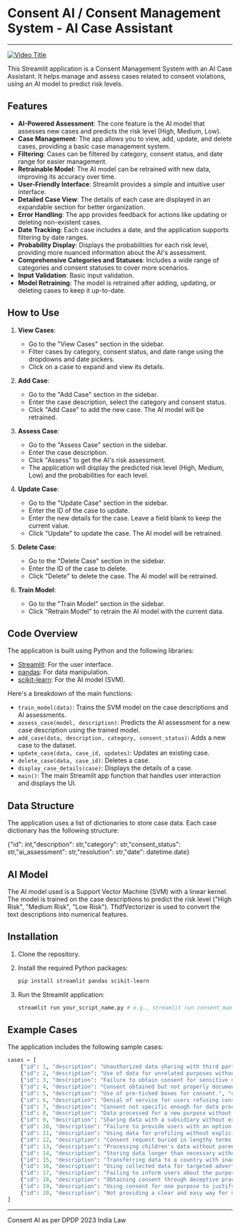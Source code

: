 # Consent AI / Consent Management System - AI Case Assistant
---
[![Video Title](ashishpatel26/Consent-AI/demo.jpg)](ashishpatel26/Consent-AI/consentai-1742893099136.mp4)


This Streamlit application is a Consent Management System with an AI Case Assistant. It helps manage and assess cases related to consent violations, using an AI model to predict risk levels.

## Features

* **AI-Powered Assessment**: The core feature is the AI model that assesses new cases and predicts the risk level (High, Medium, Low).
* **Case Management**: The app allows you to view, add, update, and delete cases, providing a basic case management system.
* **Filtering**: Cases can be filtered by category, consent status, and date range for easier management.
* **Retrainable Model**: The AI model can be retrained with new data, improving its accuracy over time.
* **User-Friendly Interface**: Streamlit provides a simple and intuitive user interface.
* **Detailed Case View**: The details of each case are displayed in an expandable section for better organization.
* **Error Handling**: The app provides feedback for actions like updating or deleting non-existent cases.
* **Date Tracking**: Each case includes a date, and the application supports filtering by date ranges.
* **Probability Display**: Displays the probabilities for each risk level, providing more nuanced information about the AI's assessment.
* **Comprehensive Categories and Statuses**: Includes a wide range of categories and consent statuses to cover more scenarios.
* **Input Validation**: Basic input validation.
* **Model Retraining**: The model is retrained after adding, updating, or deleting cases to keep it up-to-date.

## How to Use

1.  **View Cases**:

    * Go to the "View Cases" section in the sidebar.
    * Filter cases by category, consent status, and date range using the dropdowns and date pickers.
    * Click on a case to expand and view its details.
2.  **Add Case**:

    * Go to the "Add Case" section in the sidebar.
    * Enter the case description, select the category and consent status.
    * Click "Add Case" to add the new case. The AI model will be retrained.
    
3.  **Assess Case**:

    * Go to the "Assess Case" section in the sidebar.
    * Enter the case description.
    * Click "Assess" to get the AI's risk assessment.
    * The application will display the predicted risk level (High, Medium, Low) and the probabilities for each level.
    
4.  **Update Case**:

    * Go to the "Update Case" section in the sidebar.
    * Enter the ID of the case to update.
    * Enter the new details for the case. Leave a field blank to keep the current value.
    * Click "Update" to update the case. The AI model will be retrained.
    
5.  **Delete Case**:

    * Go to the "Delete Case" section in the sidebar.
    * Enter the ID of the case to delete.
    * Click "Delete" to delete the case. The AI model will be retrained.
    
6.  **Train Model**:

    * Go to the "Train Model" section in the sidebar.
    * Click "Retrain Model" to retrain the AI model with the current data.

## Code Overview

The application is built using Python and the following libraries:

* [Streamlit](https://streamlit.io/): For the user interface.
* [pandas](https://pandas.pydata.org/): For data manipulation.
* [scikit-learn](https://scikit-learn.org/): For the AI model (SVM).

Here's a breakdown of the main functions:

* `train_model(data)`: Trains the SVM model on the case descriptions and AI assessments.
* `assess_case(model, description)`: Predicts the AI assessment for a new case description using the trained model.
* `add_case(data, description, category, consent_status)`: Adds a new case to the dataset.
* `update_case(data, case_id, updates)`: Updates an existing case.
* `delete_case(data, case_id)`: Deletes a case.
* `display_case_details(case)`: Displays the details of a case.
* `main()`: The main Streamlit app function that handles user interaction and displays the UI.

## Data Structure

The application uses a list of dictionaries to store case data. Each case dictionary has the following structure:

{"id": int,"description": str,"category": str,"consent_status": str,"ai_assessment": str,"resolution": str,"date": datetime.date}
## AI Model

The AI model used is a Support Vector Machine (SVM) with a linear kernel. The model is trained on the case descriptions to predict the risk level ("High Risk", "Medium Risk", "Low Risk"). TfidfVectorizer is used to convert the text descriptions into numerical features.

## Installation

1.  Clone the repository.
2.  Install the required Python packages:

    ```bash
    pip install streamlit pandas scikit-learn
    ```
3.  Run the Streamlit application:

    ```bash
    streamlit run your_script_name.py # e.g., streamlit run consent_management_system.py
    ```

## Example Cases

The application includes the following sample cases:

```python
cases = [
    {"id": 1, "description": "Unauthorized data sharing with third parties.", "category": "Data Sharing", "consent_status": "No Consent", "ai_assessment": "High Risk", "resolution": "Legal action initiated.", "date": datetime.date(2024, 1, 15)},
    {"id": 2, "description": "Use of data for unrelated purposes without consent.", "category": "Purpose Limitation", "consent_status": "Insufficient Consent", "ai_assessment": "Medium Risk", "resolution": "Rectification of data usage.", "date": datetime.date(2024, 2, 20)},
    {"id": 3, "description": "Failure to obtain consent for sensitive data processing.", "category": "Sensitive Data", "consent_status": "No Consent", "ai_assessment": "High Risk", "resolution": "Data deletion and policy review.", "date": datetime.date(2024, 3, 10)},
    {"id": 4, "description": "Consent obtained but not properly documented.", "category": "Documentation", "consent_status": "Consent Obtained", "ai_assessment": "Low Risk", "resolution": "Improved documentation process.", "date": datetime.date(2024, 4, 5)},
    {"id": 5, "description": "Use of pre-ticked boxes for consent.", "category": "Valid Consent", "consent_status": "Consent Obtained", "ai_assessment": "Medium Risk", "resolution": "Change consent mechanism.", "date": datetime.date(2024, 5, 12)},
    {"id": 6, "description": "Denial of service for users refusing consent.", "category": "Fairness", "consent_status": "No Consent", "ai_assessment": "High Risk", "resolution": "Service access restored.", "date": datetime.date(2024, 6, 18)},
    {"id": 7, "description": "Consent not specific enough for data processing.", "category": "Specificity", "consent_status": "Insufficient Consent", "ai_assessment": "Medium Risk", "resolution": "Obtain specific consent.", "date": datetime.date(2024, 7, 22)},
    {"id": 8, "description": "Data processed for a new purpose without re-obtaining consent", "category": "Purpose Limitation", "consent_status": "No Consent", "ai_assessment": "High Risk", "resolution": "Stop processing data for new purpose.", "date": datetime.date(2024, 8, 1)},
    {"id": 9, "description": "Sharing data with a subsidiary without explicit consent.", "category": "Data Sharing", "consent_status": "Insufficient Consent", "ai_assessment": "Medium Risk", "resolution": "Review data sharing agreement.", "date": datetime.date(2024, 9, 8)},
    {"id": 10, "description": "Failure to provide users with an option to withdraw consent.", "category": "Withdrawal of Consent", "consent_status": "Consent Obtained", "ai_assessment": "Medium Risk", "resolution": "Implement consent withdrawal mechanism.", "date": datetime.date(2024, 10, 15)},
    {"id": 11, "description": "Using data for profiling without explicit consent.", "category": "Profiling", "consent_status": "No Consent", "ai_assessment": "High Risk", "resolution": "Stop profiling and delete associated data.", "date": datetime.date(2024, 11, 2)},
    {"id": 12, "description": "Consent request buried in lengthy terms and conditions.", "category": "Valid Consent", "consent_status": "Consent Obtained", "ai_assessment": "Medium Risk", "resolution": "Make consent request prominent and clear.", "date": datetime.date(2024, 12, 9)},
    {"id": 13, "description": "Processing children's data without parental consent.", "category": "Children's Data", "consent_status": "No Consent", "ai_assessment": "High Risk", "resolution": "Delete data and obtain proper consent.", "date": datetime.date(2025, 1, 20)},
    {"id": 14, "description": "Storing data longer than necessary without explicit consent.", "category": "Data Retention", "consent_status": "Insufficient Consent", "ai_assessment": "Medium Risk", "resolution": "Implement data retention policy.", "date": datetime.date(2025, 2, 28)},
    {"id": 15, "description": "Transferring data to a country with inadequate privacy laws.", "category": "Cross-border Transfer", "consent_status": "No Consent", "ai_assessment": "High Risk", "resolution": "Halt data transfer and review legal basis.", "date": datetime.date(2025, 3, 18)},
    {"id": 16, "description": "Using collected data for targeted advertising without consent.", "category": "Purpose Limitation", "consent_status": "No Consent", "ai_assessment": "High Risk", "resolution": "Cease targeted advertising.", "date": datetime.date(2025, 4, 10)},
    {"id": 17, "description": "Failing to inform users about the purpose of data collection.", "category": "Transparency", "consent_status": "No Consent", "ai_assessment": "Medium Risk", "resolution": "Update privacy policy.", "date": datetime.date(2025, 5, 5)},
    {"id": 18, "description": "Obtaining consent through deceptive practices.", "category": "Valid Consent", "consent_status": "High Risk", "resolution": "Revise consent process.", "date": datetime.date(2025, 6, 12)},
    {"id": 19, "description": "Using consent for one purpose to justify another, unrelated purpose.", "category": "Purpose Limitation", "consent_status": "No Consent", "ai_assessment": "High Risk", "resolution": "Stop unauthorized data use.", "date": datetime.date(2025, 7, 1)},
    {"id": 20, "description": "Not providing a clear and easy way for users to access their data.", "category": "Data Access", "consent_status": "Insufficient Consent", "ai_assessment": "Medium Risk", "resolution": "Implement data access mechanism.", "date": datetime.date(2025, 8, 8)}
]

```
---
Consent AI as per DPDP 2023 India Law
